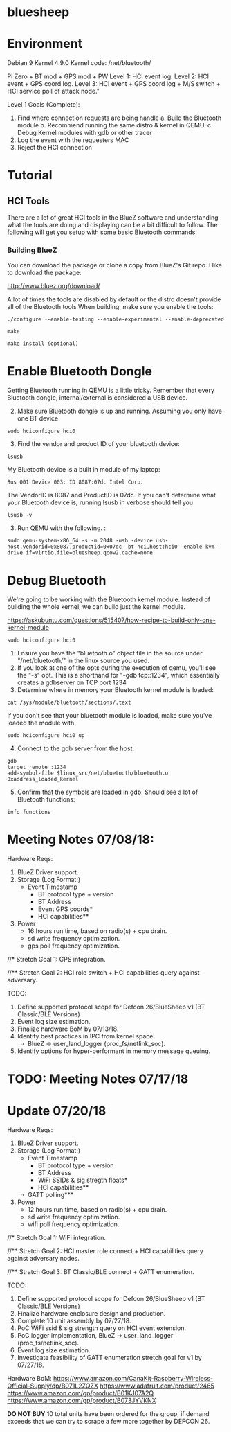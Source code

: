 # bluesheep

# Environment
Debian 9
Kernel 4.9.0
Kernel code: /net/bluetooth/

Pi Zero + BT mod + GPS mod + PW
Level 1: HCI event log.
Level 2: HCI event + GPS coord log.
Level 3: HCI event + GPS coord log + M/S switch + HCI service poll of attack node."

Level 1 Goals (Complete): 

1. Find where connection requests are being handle
    a. Build the Bluetooth module 
    b. Recommend running the same distro & kernel in QEMU.
    c. Debug Kernel modules with gdb or other tracer
2. Log the event with the requesters MAC
3. Reject the HCI connection 


# Tutorial

## HCI Tools

There are a lot of great HCI tools in the BlueZ software and understanding what
the tools are doing and displaying can be a bit difficult to follow. The
following will get you setup with some basic Bluetooth commands.

### Building BlueZ

You can download the package or clone a copy from BlueZ's Git repo. I like to
download the package:

http://www.bluez.org/download/

A lot of times the tools are disabled by default or the distro doesn't provide all of the Bluetooth tools
When building, make sure you enable the tools:
```
./configure --enable-testing --enable-experimental --enable-deprecated

make

make install (optional)
```


# Enable Bluetooth Dongle

Getting Bluetooth running in QEMU is a little tricky. Remember that every Bluetooth dongle, internal/external is considered a USB device.



2. Make sure Bluetooth dongle is up and running. Assuming you only have one BT device
```
sudo hciconfigure hci0
```

3. Find the vendor and product ID of your bluetooth device:
```
lsusb
```
My Bluetooth device is a built in module of my laptop:
```
Bus 001 Device 003: ID 8087:07dc Intel Corp.
```
The VendorID is 8087 and ProductID is 07dc.
If you can't determine what your Bluetooth device is, running lsusb in verbose should tell you
```
lsusb -v
```

3. Run QEMU with the following. :
```
sudo qemu-system-x86_64 -s -m 2048 -usb -device usb-host,vendorid=0x8087,productid=0x07dc -bt hci,host:hci0 -enable-kvm -drive if=virtio,file=bluesheep.qcow2,cache=none
```

# Debug Bluetooth 

We're going to be working with the Bluetooth kernel module. Instead of building the whole kernel, we can build just the kernel module.

https://askubuntu.com/questions/515407/how-recipe-to-build-only-one-kernel-module
```
sudo hciconfigure hci0
```

1. Ensure you have the "bluetooth.o" object file in the source under "/net/bluetooth/" in the linux source you used.
2. If you look at one of the opts during the execution of qemu, you'll see the "-s" opt. This is a shorthand for "-gdb tcp::1234", which essentially creates a gdbserver on TCP port 1234
3. Determine where in memory your Bluetooth kernel module is loaded:
```
cat /sys/module/bluetooth/sections/.text
```
If you don't see that your bluetooth module is loaded, make sure you've loaded the module with
```
sudo hciconfigure hci0 up
```  
4. Connect to the gdb server from the host:
```
gdb
target remote :1234
add-symbol-file $linux_src/net/bluetooth/bluetooth.o 0xaddress_loaded_kernel
```
5. Confirm that the symbols are loaded in gdb. Should see a lot of Bluetooth functions:
```
info functions
````

# Meeting Notes 07/08/18:

Hardware Reqs:
1. BlueZ Driver support.
2. Storage (Log Format:)
   	- Event Timestamp
    	- BT protocol type + version
    	- BT Address
    	- Event GPS coords*
    	- HCI capabilities**
3. Power
	- 16 hours run time, based on radio(s) + cpu drain.
	- sd write frequency optimization.
	- gps poll frequency optimization.

//*  Stretch Goal 1: GPS integration.

//** Stretch Goal 2: HCI role switch + HCI capabilities query against adversary.


TODO:
1. Define supported protocol scope for Defcon 26/BlueSheep v1 (BT Classic/BLE Versions)
2. Event log size estimation.
3. Finalize hardware BoM by 07/13/18.
4. Identify best practices in IPC from kernel space.
    * BlueZ -> user_land_logger (proc_fs/netlink_soc).
5. Identify options for hyper-performant in memory message queuing.

# TODO: Meeting Notes 07/17/18

# Update 07/20/18

Hardware Reqs:
1. BlueZ Driver support.
2. Storage (Log Format:)
   	- Event Timestamp
    	- BT protocol type + version
    	- BT Address
    	- WiFi SSIDs & sig stregth floats*
    	- HCI capabilities**
	- GATT polling***
3. Power
	- 12 hours run time, based on radio(s) + cpu drain.
	- sd write frequency optimization.
	- wifi poll frequency optimization.

//*  Stretch Goal 1: WiFi integration.

//** Stretch Goal 2: HCI master role connect + HCI capabilities query against adversary nodes.

//** Stratch Goal 3: BT Classic/BLE connect + GATT enumeration.

TODO:
1. Define supported protocol scope for Defcon 26/BlueSheep v1 (BT Classic/BLE Versions)
2. Finalize hardware enclosure design and production.
3. Complete 10 unit assembly by 07/27/18.
4. PoC WiFi ssid & sig strength query on HCI event extension.
5. PoC logger implementation, BlueZ -> user_land_logger (proc_fs/netlink_soc).
6. Event log size estimation.
7. Investigate feasibility of GATT enumeration stretch goal for v1 by 07/27/18.

Hardware BoM:
https://www.amazon.com/CanaKit-Raspberry-Wireless-Official-Supply/dp/B071L2ZQZX
https://www.adafruit.com/product/2465
https://www.amazon.com/gp/product/B01KJ07A2Q
https://www.amazon.com/gp/product/B073JYVKNX

**DO NOT BUY** 10 total units have been ordered for the group, if demand exceeds that we can try to scrape a few more together by DEFCON 26.
